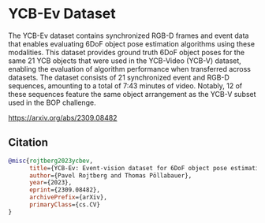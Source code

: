 # YCB-Ev Dataset

The YCB-Ev dataset contains synchronized RGB-D frames and event data that enables evaluating 6DoF object pose estimation algorithms using these modalities.
This dataset provides ground truth 6DoF object poses for the same 21 YCB objects that were used in the YCB-Video (YCB-V) dataset, enabling the evaluation of algorithm performance when transferred across datasets.
The dataset consists of 21 synchronized event and RGB-D sequences, amounting to a total of 7:43 minutes of video. Notably, 12 of these sequences feature the same object arrangement as the YCB-V subset used in the BOP challenge.

https://arxiv.org/abs/2309.08482

## Citation

```bibtex
@misc{rojtberg2023ycbev,
      title={YCB-Ev: Event-vision dataset for 6DoF object pose estimation}, 
      author={Pavel Rojtberg and Thomas Pöllabauer},
      year={2023},
      eprint={2309.08482},
      archivePrefix={arXiv},
      primaryClass={cs.CV}
}
```